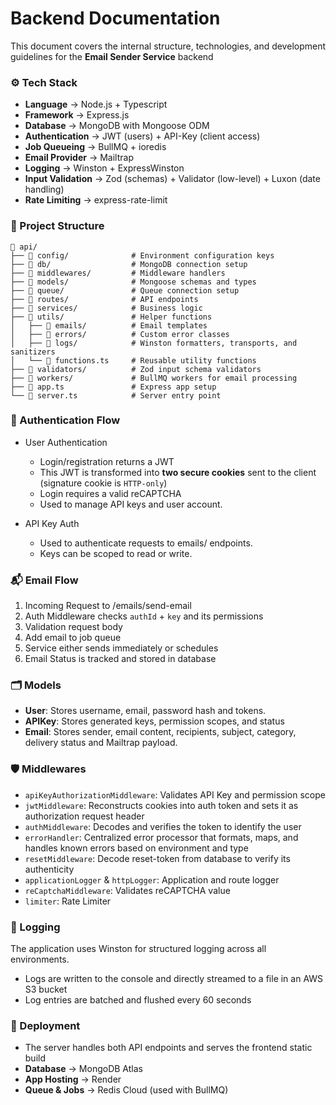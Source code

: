 # Backend Documentation

This document covers the internal structure, technologies, and development guidelines for the **Email Sender Service** backend

### ⚙️ Tech Stack

- **Language** → Node.js + Typescript
- **Framework** → Express.js
- **Database** → MongoDB with Mongoose ODM
- **Authentication** → JWT (users) + API-Key (client access)
- **Job Queueing** → BullMQ + ioredis
- **Email Provider** → Mailtrap
- **Logging** → Winston + ExpressWinston
- **Input Validation** → Zod (schemas) + Validator (low-level) + Luxon (date handling)
- **Rate Limiting** → express-rate-limit

### 📁 Project Structure

```
📁 api/
├── 📂 config/              # Environment configuration keys
├── 📂 db/                  # MongoDB connection setup
├── 📂 middlewares/         # Middleware handlers
├── 📂 models/              # Mongoose schemas and types
├── 📂 queue/               # Queue connection setup
├── 📂 routes/              # API endpoints  
├── 📂 services/            # Business logic
├── 📂 utils/               # Helper functions
│   ├── 📂 emails/          # Email templates
│   ├── 📂 errors/          # Custom error classes
│   ├── 📂 logs/            # Winston formatters, transports, and sanitizers
│   └── 📄 functions.ts     # Reusable utility functions
├── 📂 validators/          # Zod input schema validators
├── 📂 workers/             # BullMQ workers for email processing
├── 📄 app.ts               # Express app setup  
└── 📄 server.ts            # Server entry point 
```

### 🔑 Authentication Flow

- User Authentication
    - Login/registration returns a JWT
    - This JWT is transformed into **two secure cookies** sent to the client (signature cookie is `HTTP-only`)
    - Login requires a valid reCAPTCHA
    - Used to manage API keys and user account.

- API Key Auth
    - Used to authenticate requests to emails/ endpoints.
    - Keys can be scoped to read or write.

### 📬 Email Flow

1. Incoming Request to /emails/send-email
2. Auth Middleware checks `authId` + `key` and its permissions
3. Validation request body
4. Add email to job queue
5. Service either sends immediately or schedules
6. Email Status is tracked and stored in database

### 🗂️ Models

- **User**: Stores username, email, password hash and tokens.
- **APIKey**: Stores generated keys, permission scopes, and status
- **Email**: Stores sender, email content, recipients, subject, category, delivery status and Mailtrap payload.

### 🛡️ Middlewares

- `apiKeyAuthorizationMiddleware`: Validates API Key and permission scope
- `jwtMiddleware`: Reconstructs cookies into auth token and sets it as authorization request header
- `authMiddleware`: Decodes and verifies the token to identify the user
- `errorHandler`: Centralized error processor that formats, maps, and handles known errors based on environment and type
- `resetMiddleware`: Decode reset-token from database to verify its authenticity
- `applicationLogger` & `httpLogger`: Application and route logger
- `reCaptchaMiddleware`: Validates reCAPTCHA value
- `limiter`: Rate Limiter

### 📃 Logging

The application uses Winston for structured logging across all environments.

- Logs are written to the console and directly streamed to a file in an AWS S3 bucket
- Log entries are batched and flushed every 60 seconds

### 🚀 Deployment

- The server handles both API endpoints and serves the frontend static build
- **Database** → MongoDB Atlas
- **App Hosting** → Render
- **Queue & Jobs** → Redis Cloud (used with BullMQ)